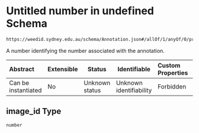 # Untitled number in undefined Schema

```txt
https://weedid.sydney.edu.au/schema/Annotation.json#/allOf/1/anyOf/0/properties/image_id
```

A number identifying the number associated with the annotation.


| Abstract            | Extensible | Status         | Identifiable            | Custom Properties | Additional Properties | Access Restrictions | Defined In                                                                        |
| :------------------ | ---------- | -------------- | ----------------------- | :---------------- | --------------------- | ------------------- | --------------------------------------------------------------------------------- |
| Can be instantiated | No         | Unknown status | Unknown identifiability | Forbidden         | Allowed               | none                | [Annotation.schema.json\*](out/out/Annotation.schema.json "open original schema") |

## image_id Type

`number`
